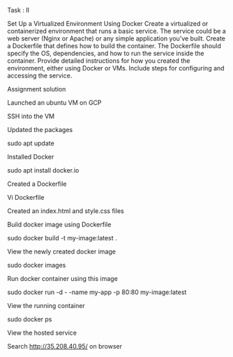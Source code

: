 Task : II 

Set Up a Virtualized Environment Using Docker
Create a virtualized or containerized environment that runs a basic service. The service could be a web server (Nginx or Apache) or any simple application you’ve built. 
Create a Dockerfile that defines how to build the container. The Dockerfile should specify the OS, dependencies, and how to run the service inside the container.
Provide detailed instructions for how you created the environment, either using Docker or VMs. Include steps for configuring and accessing the service.

Assignment solution

Launched an ubuntu VM on GCP

SSH into the VM

Updated the packages

sudo apt update

Installed Docker

sudo apt install docker.io
    
Created a Dockerfile 

Vi Dockerfile

Created an index.html and style.css files

Build docker image using Dockerfile

sudo docker build -t my-image:latest .

View the newly created docker image  

sudo docker images


Run docker container using this image

sudo docker run -d - -name my-app -p 80:80 my-image:latest

 
 View the running container

sudo docker ps



View the hosted service 

  Search  http://35.208.40.95/ on browser

